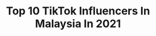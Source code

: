 ---
title: Top 10 TikTok Influencers In Malaysia In 2021
description: >-
  Find top TikTok influencers in Malaysia in 2021. Most popular hashtags: #duet #shouldbeme #foryou #foryoupage.
platform: TikTok
hits: 483
text_top: Analyze the most popular TikTok influencers on inBeat.
text_bottom: inBeat has 483 TikTok influencers like this in Malaysia for you to pitch.
profiles:
  - username: "harishkhan2635"
    fullname: >-
      Harish Khan2635
    bio: >-
      Harish khan
    location: "Malaysia"
    followers: 6572
    engagement: 5271
    commentsToLikes: 0.158618
    id: ckbvvhywotsje0j23yvlctplk
    verified: false
    hashtags: ""
  - username: "mdnurulamin465"
    fullname: >-
      MD Nurul Amin465
    bio: >-
      465
    location: "Malaysia"
    followers: 2394
    engagement: 5081
    commentsToLikes: 0.199241
    id: ckc1p1x8hthcw0j23q9zy4t3n
    verified: false
    hashtags: "#fyp, #foryou, #33, #duet"
  - username: "mdminhaj507"
    fullname: >-
      🇧🇩(MD MENHAZ)#507#
    bio: >-
      🌹সে:সিনহাজ🌹
    location: "Malaysia"
    followers: 9434
    engagement: 3579
    commentsToLikes: 0.109877
    id: ckczzlnyz7pfp0j236cabq5il
    verified: false
    hashtags: ""
  - username: "roki_vai0"
    fullname: >-
      roki_vai💔💔💔
    bio: >-
      
    location: "Malaysia"
    followers: 12400
    engagement: 2967
    commentsToLikes: 0.124058
    id: ckbldp5uh7y2g0j23bb2q99tn
    verified: false
    hashtags: ""
  - username: "msrana16"
    fullname: >-
      MS MASUD RANA 8243
    bio: >-
      🌹🌹ও প্রবাসী ওপ্রবাসী এত কষ্ট বুকে🌹🌹 💜💜রেখে কেমনে দাও হাসি 🎸🎸
    location: "Malaysia"
    followers: 23100
    engagement: 2843
    commentsToLikes: 0.220407
    id: ckbq3uio5qby90j238lkuvr7t
    verified: false
    hashtags: ""
  - username: "xhazykhan9217"
    fullname: >-
      Xhazy Khan9217
    bio: >-
      ♥️ birthday 16sep♥️ 🔥I feel proud that I am Pakistani🔥 use👉 #xhazykhan9217
    location: "Malaysia"
    followers: 6142
    engagement: 2728
    commentsToLikes: 0.096917
    id: cka84sz70vgqh0i785hs4141v
    verified: false
    hashtags: "#foryoupage, #xhazykhan9217, #lifestyle, #sad"
  - username: "sk_rafik_08"
    fullname: >-
      Sk_Rafik_08
    bio: >-
      টেকনাফ আমার অহংকার টেকনাফ আমার বাড়ি তাইতো টেকনাফকে ভালোবাসি BD🇧🇩 Teknaf🤘
    location: "Malaysia"
    followers: 10900
    engagement: 2706
    commentsToLikes: 0.114623
    id: cka9swjzfao6d0i78l5fpg9nl
    verified: false
    hashtags: "#foryoupage, #foryou, #team, #fyp"
  - username: "rezaulfotin"
    fullname: >-
      faizfaiz
    bio: >-
      
    location: "Malaysia"
    followers: 25800
    engagement: 2604
    commentsToLikes: 0.109549
    id: ckcir5jmoxq6u0j23gsgfinhf
    verified: false
    hashtags: "#penang, #havib, #duet, #agechallenge"
  - username: "fuchi27"
    fullname: >-
      prrityy magar
    bio: >-
      
    location: "Malaysia"
    followers: 11000
    engagement: 2466
    commentsToLikes: 0.111904
    id: ckblegs1l8il60j23bm36lfa4
    verified: false
    hashtags: "#nepali, #tiktak, #tiktok, #foryou"
  - username: "curlyboiiiivibes"
    fullname: >-
      DaAsian
    bio: >-
      Join the Curly Gang👨‍🦱✌️ Follow my Instagram for a Free 🍩 COMING BACK SOON❗️
    location: "Malaysia"
    followers: 859500
    engagement: 2438
    commentsToLikes: 0.029087
    id: ckal45uoc1b040i7841pnmep2
    verified: false
    hashtags: "#inspect, #roblox, #fyp, #meme"
---
